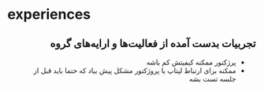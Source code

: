 # experiences
<h2 dir="rtl">
تجربیات بدست آمده از فعالیت‌ها و ارایه‌های گروه
</h2>

<ul dir="rtl">
<li>
پرژکتور ممکنه کیفیتش کم باشه
</li>
<li>
ممکنه برای ارتباط لپتاپ با پروژکتور مشکل پیش بیاد که حتما باید قبل از جلسه تست بشه
</li>
</ul>
